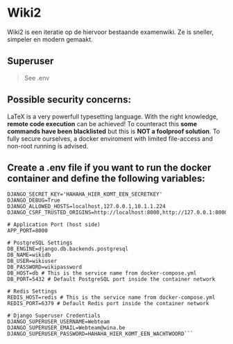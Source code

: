 # Wiki2
Wiki2 is een iteratie op de hiervoor bestaande examenwiki. Ze is sneller, simpeler en modern gemaakt.

## Superuser
> See .env

## Possible security concerns:
LaTeX is a very powerfull typesetting language. With the right knowledge, **remote code execution** can be achieved! To counteract this **some commands have been blacklisted** but this is **NOT a foolproof solution**. To fully secure ourselves, a docker enviroment with limited file-access and non-root running is advised.

## Create a .env file if you want to run the docker container and define the following variables:
```# Django Settings
DJANGO_SECRET_KEY='HAHAHA_HIER_KOMT_EEN_SECRETKEY'
DJANGO_DEBUG=True
DJANGO_ALLOWED_HOSTS=localhost,127.0.0.1,10.1.1.224
DJANGO_CSRF_TRUSTED_ORIGINS=http://localhost:8000,http://127.0.0.1:8000,http://10.1.1.224:8000

# Application Port (host side)
APP_PORT=8000

# PostgreSQL Settings
DB_ENGINE=django.db.backends.postgresql
DB_NAME=wikidb
DB_USER=wikiuser
DB_PASSWORD=wikipassword
DB_HOST=db # This is the service name from docker-compose.yml
DB_PORT=5432 # Default PostgreSQL port inside the container network

# Redis Settings
REDIS_HOST=redis # This is the service name from docker-compose.yml
REDIS_PORT=6379 # Default Redis port inside the container network

# Django Superuser Credentials
DJANGO_SUPERUSER_USERNAME=Webteam
DJANGO_SUPERUSER_EMAIL=Webteam@wina.be
DJANGO_SUPERUSER_PASSWORD=HAHAHA_HIER_KOMT_EEN_WACHTWOORD```